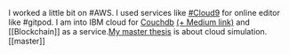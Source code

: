 ﻿I worked a little bit on #AWS. I used services like [#Cloud9](https://www.aparat.com/v/K1jqU) for online editor like #gitpod. I am into IBM cloud for [Couchdb](https://github.com/armanriazi/riaziarman-vidly-api) [(+ Medium link)](https://arman-riazi-science.medium.com/continue-published-of-failure-nodejs-assertionerror-err-assertion-138decdedf9d) and [[Blockchain]] as a service.[My master thesis](../university/master.md) is about cloud simulation.[[master]]